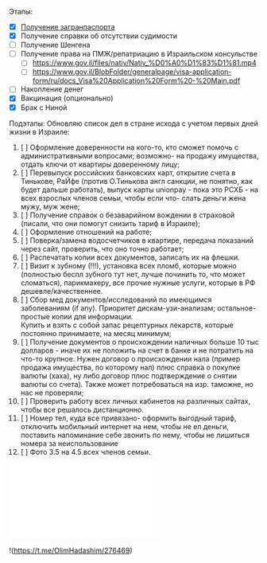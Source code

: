 Этапы:
- [x] [Получение загранпаспорта](https://www.7771000.ru/services/kompleksnye-uslugi/)
- [x] Получение справки об отсутствии судимости
- [ ] Получение Шенгена
- [ ] Получение права на ПМЖ/репатриацию в Израильском консульстве
	- [ ] https://www.gov.il/files/nativ/Nativ_%D0%A0%D1%83%D1%81.mp4
	- [ ] https://www.gov.il/BlobFolder/generalpage/visa-application-form/ru/docs_Visa%20Application%20Form%20-%20Main.pdf
- [ ] Накопление денег
- [x] Вакцинация (опционально)
- [x] Брак с Ниной

Подэтапы:
Обновляю список дел в стране исхода с учетом первых дней жизни в Израиле:  
1.  [ ] Оформление доверенности на кого-то, кто сможет помочь с административными вопросами; возможно- на продажу имущества, отдать ключи от квартиры доверенному лицу;  
2. [ ] Перевыпуск российских банковских карт, открытие счета в Тинькове, РаЙфе (против О.Тинькова англ санкции, не понятно, как будет дальше работать), выпуск карты unionpay - пока это РСХБ - на всех взрослых членов семьи, чтобы если что- слать деньги жена мужу, муж жене;  
3. [ ]  Получение справок о безаварийном вождении в страховой (писали, что они помогут снизить тариф в Израиле);  
4. [ ]  Оформление отношений на работе;  
5. [ ]  Поверка/замена водосчетчиков в квартире, передача показаний через сайт, проверить, что оно точно работает;  
6. [ ] Распечатать копии всех документов, записать их на флешки.  
7. [ ] Визит к зубному (!!!), установка всех пломб, которые можно (полностью беспл зубного тут нет, лучше починить то, что может сломаться), парикмахеру, все прочие нужные услуги, которые в РФ дешевле/качественнее.  
8. [ ]  Сбор мед документов/исследований по имеющимся заболеваниям (if any). Приоритет дискам-узи-анализам; остальное- простые копии для информации.  
Купить и взять с собой запас рецептурных лекарств, которые постоянно принимаете, на месяц минимум;  
9. [ ]  Получение документов о происхождении наличных больше 10 тыс долларов - иначе их не положить на счет в банке и не потратить на что-то крупное. Нужен договор о происхождении нала (пример продажа имущества, по которому нал) плюс справка о покупке валюты (хаха), ну либо договор плюс подтверждение о снятии валюты со счета). Также может потребоваться на изр. таможне, но нас не проверяли;  
10. [ ]  Проверить работу всех личных кабинетов на различных сайтах, чтобы все решалось дистанционно.  
11. [ ]  Номер тел, куда все привязано- оформить выгодный тариф, отключить мобильный интернет на нем, чтобы не ел деньги, поставить напоминание себе звонить по нему, чтобы не лишиться номера за неиспользование  
12. [ ]  Фото 3.5 на 4.5 всех членов семьи.

![](crashAlia.pdf)

!(https://t.me/OlimHadashim/276469)